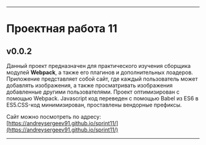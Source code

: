 ------
# Проектная работа 11 
## v0.0.2
Данный проект предназначен для практического изучения сборщика модулей **Webpack**, а также его плагинов и дополнительных лоадеров.
Приложение представляет собой сайт, где каждый пользователь может добавлять изображения, а также просматривать изображения добавленные другими пользователями.
Проект оптимизирован с помощью Webpack. Javascript код переведен с помощью Babel из ES6 в ES5.CSS-код минимизирован, проставлены вендорные префиксы.

Сайт можно посмотреть по адресу:
[https://andreysergeev91.github.io/sprint11/](https://andreysergeev91.github.io/sprint11/)
___________
